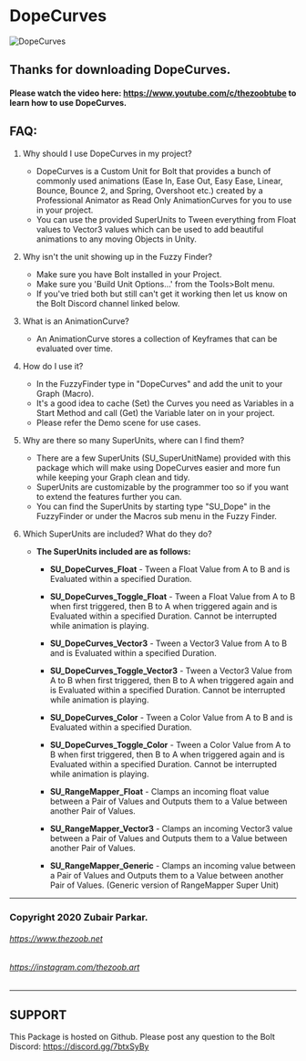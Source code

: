 # DopeCurves

![DopeCurves](https://i.imgur.com/3ZMvTxZ.png)

## Thanks for downloading DopeCurves.

#### Please watch the video here: https://www.youtube.com/c/thezoobtube to learn how to use DopeCurves.

## FAQ:

 1. Why should I use DopeCurves in my project?
	- DopeCurves is a Custom Unit for Bolt that provides a bunch of commonly used animations (Ease In, Ease Out, Easy Ease, Linear, Bounce, Bounce 2, and Spring, Overshoot etc.) created by a Professional Animator as Read Only AnimationCurves for you to use in your project.
	- You can use the provided SuperUnits to Tween everything from Float values to Vector3 values which can be used to add beautiful animations to any moving Objects in Unity.

 2. Why isn't the unit showing up in the Fuzzy Finder?
	- Make sure you have Bolt installed in your Project.
	- Make sure you 'Build Unit Options...' from the Tools>Bolt menu.
	- If you've tried both but still can't get it working then let us know on the Bolt Discord channel linked below.

 3. What is an AnimationCurve?
	- An AnimationCurve stores a collection of Keyframes that can be evaluated over time. 

 4. How do I use it?
	- In the FuzzyFinder type in "DopeCurves" and add the unit to your Graph (Macro). 
	- It's a good idea to cache (Set) the Curves you need as Variables in a Start Method and call (Get) the Variable later on in your project.
	- Please refer the Demo scene for use cases.

 5. Why are there so many SuperUnits, where can I find them?
	- There are a few SuperUnits (SU_SuperUnitName) provided with this package which will make using DopeCurves easier and more fun while keeping your Graph clean and tidy.
	- SuperUnits are customizable by the programmer too so if you want to extend the features further you can.
	- You can find the SuperUnits by starting type "SU_Dope" in the FuzzyFinder or under the Macros sub menu in the Fuzzy Finder.

 6. Which SuperUnits are included? What do they do?
	- **The SuperUnits included are as follows:**

		- **SU_DopeCurves_Float** - Tween a Float Value from A to B and is Evaluated within a specified Duration.
		- **SU_DopeCurves_Toggle_Float** - Tween a Float Value from A to B when first triggered, then B to A when triggered again and is Evaluated within a specified Duration. Cannot be interrupted while animation is playing.

		- **SU_DopeCurves_Vector3** - Tween a Vector3 Value from A to B and is Evaluated within a specified Duration.
		- **SU_DopeCurves_Toggle_Vector3** - Tween a Vector3 Value from A to B when first triggered, then B to A when triggered again and is Evaluated within a specified Duration. Cannot be interrupted while animation is playing.

		- **SU_DopeCurves_Color** - Tween a Color Value from A to B and is Evaluated within a specified Duration.
		- **SU_DopeCurves_Toggle_Color** - Tween a Color Value from A to B when first triggered, then B to A when triggered again and is Evaluated within a specified Duration. Cannot be interrupted while animation is playing.

		- **SU_RangeMapper_Float** - Clamps an incoming float value between a Pair of Values and Outputs them to a Value between another Pair of Values.
		- **SU_RangeMapper_Vector3** - Clamps an incoming Vector3 value between a Pair of Values and Outputs them to a Value between another Pair of Values.
		- **SU_RangeMapper_Generic** - Clamps an incoming value between a Pair of Values and Outputs them to a Value between another Pair of Values. (Generic version of RangeMapper Super Unit)

--------------------------------------

### Copyright 2020 Zubair Parkar.
###### https://www.thezoob.net
###### https://instagram.com/thezoob.art
--------------------------------------

SUPPORT
--------------------------------------
This Package is hosted on Github.
Please post any question to the Bolt Discord:
https://discord.gg/7btxSyBy

